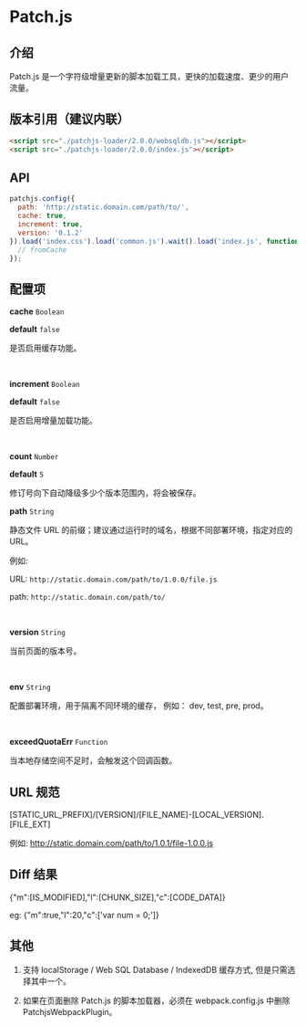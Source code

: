 # Patch.js

## 介绍

Patch.js 是一个字符级增量更新的脚本加载工具，更快的加载速度、更少的用户流量。

## 版本引用（建议内联）

```html
<script src="./patchjs-loader/2.0.0/websqldb.js"></script>
<script src="./patchjs-loader/2.0.0/index.js"></script>
```

## API 

```js
patchjs.config({
  path: 'http://static.domain.com/path/to/',
  cache: true,
  increment: true,
  version: '0.1.2'
}).load('index.css').load('common.js').wait().load('index.js', function (url, fromCache) {
  // fromCache 
});
```

## 配置项

**cache** `Boolean`

**default** `false`

是否启用缓存功能。

<br/>

**increment** `Boolean`

**default** `false`

是否启用增量加载功能。

<br/>

**count** `Number`

**default** `5`

修订号向下自动降级多少个版本范围内，将会被保存。
<br/>

**path** `String`

静态文件 URL 的前缀；建议通过运行时的域名，根据不同部署环境，指定对应的 URL。 

例如: 

URL: `http://static.domain.com/path/to/1.0.0/file.js`

path: `http://static.domain.com/path/to/`

<br/>

**version** `String`

当前页面的版本号。

<br/>

**env** `String`

配置部署环境，用于隔离不同环境的缓存， 例如： dev, test, pre, prod。

<br/>

**exceedQuotaErr** `Function`

当本地存储空间不足时，会触发这个回调函数。

## URL 规范

[STATIC_URL_PREFIX]/[VERSION]/[FILE_NAME]-[LOCAL_VERSION].[FILE_EXT]

例如: http://static.domain.com/path/to/1.0.1/file-1.0.0.js

## Diff 结果

{"m":[IS_MODIFIED],"l":[CHUNK_SIZE],"c":[CODE_DATA]}

eg: {"m":true,"l":20,"c":['var num = 0;']}

## 其他

1. 支持 localStorage / Web SQL Database / IndexedDB 缓存方式, 但是只需选择其中一个。

2. 如果在页面删除 Patch.js 的脚本加载器，必须在 webpack.config.js 中删除 PatchjsWebpackPlugin。

